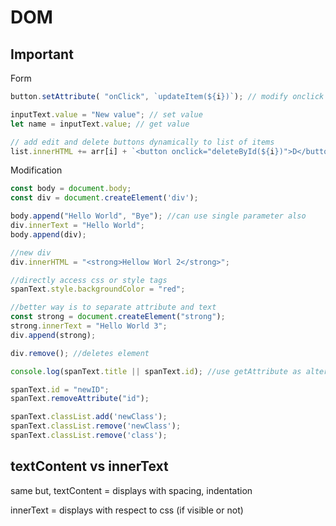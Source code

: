 # DOM
## Important

Form
```javascript
button.setAttribute( "onClick", `updateItem(${i})`); // modify onclick call of button

inputText.value = "New value"; // set value
let name = inputText.value; // get value

// add edit and delete buttons dynamically to list of items 
list.innerHTML += arr[i] + `<button onclick="deleteById(${i})">D</button>` + `<button onclick="editById(${i})">E</button><br>`;
```

Modification
```javascript
const body = document.body;
const div = document.createElement('div');

body.append("Hello World", "Bye"); //can use single parameter also
div.innerText = "Hello World";
body.append(div);

//new div
div.innerHTML = "<strong>Hellow Worl 2</strong>";

//directly access css or style tags
spanText.style.backgroundColor = "red";

//better way is to separate attribute and text
const strong = document.createElement("strong");
strong.innerText = "Hello World 3";
div.append(strong);

div.remove(); //deletes element

console.log(spanText.title || spanText.id); //use getAttribute as alternative

spanText.id = "newID";
spanText.removeAttribute("id");

spanText.classList.add('newClass');
spanText.classList.remove('newClass');
spanText.classList.remove('class');
```

## textContent vs innerText
same but, textContent = displays with spacing, indentation

innerText = displays with respect to css (if visible or not)
